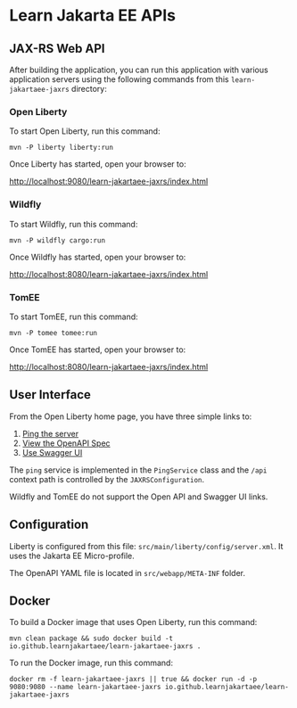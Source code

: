 Learn Jakarta EE APIs
=====================

## JAX-RS Web API

After building the application, you can run this application with various application servers using 
the following commands from this `learn-jakartaee-jaxrs` directory:

### Open Liberty

To start Open Liberty, run this command:

```
mvn -P liberty liberty:run
```

Once Liberty has started, open your browser to:

[http://localhost:9080/learn-jakartaee-jaxrs/index.html](http://localhost:9080/learn-jakartaee-jaxrs/index.html)

### Wildfly

To start Wildfly, run this command:

```
mvn -P wildfly cargo:run
```

Once Wildfly has started, open your browser to:

[http://localhost:8080/learn-jakartaee-jaxrs/index.html](http://localhost:8080/learn-jakartaee-jaxrs/index.html)

### TomEE

To start TomEE, run this command:

```
mvn -P tomee tomee:run
```

Once TomEE has started, open your browser to:

[http://localhost:8080/learn-jakartaee-jaxrs/index.html](http://localhost:8080/learn-jakartaee-jaxrs/index.html)

## User Interface

From the Open Liberty home page, you have three simple links to:

1. [Ping the server](http://localhost:9080/learn-jakartaee-jaxrs/api/ping)
2. [View the OpenAPI Spec](http://localhost:9080/openapi)
3. [Use Swagger UI](http://localhost:9080/openapi/ui)

The `ping` service is implemented in the `PingService` class and the `/api`
context path is controlled by the `JAXRSConfiguration`.

Wildfly and TomEE do not support the Open API and Swagger UI links.

## Configuration

Liberty is configured from this file: `src/main/liberty/config/server.xml`. It uses the Jakarta EE Micro-profile.

The OpenAPI YAML file is located in `src/webapp/META-INF` folder.

## Docker

To build a Docker image that uses Open Liberty, run this command:

```
mvn clean package && sudo docker build -t io.github.learnjakartaee/learn-jakartaee-jaxrs .
```

To run the Docker image, run this command:

```
docker rm -f learn-jakartaee-jaxrs || true && docker run -d -p 9080:9080 --name learn-jakartaee-jaxrs io.github.learnjakartaee/learn-jakartaee-jaxrs
```
